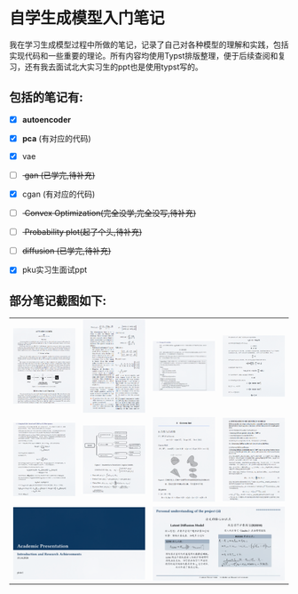 # 自学生成模型入门笔记

我在学习生成模型过程中所做的笔记，记录了自己对各种模型的理解和实践，包括实现代码和一些重要的理论。所有内容均使用Typst排版整理，便于后续查阅和复习，还有我去面试北大实习生的ppt也是使用typst写的。

## 包括的笔记有:

- [x] **autoencoder**

- [x] **pca** (有对应的代码)

- [x] vae

 - [ ] <del> gan (已学完,待补充)</del>

- [x] cgan (有对应的代码)

- [ ] <del> Convex Optimization(完全没学,完全没写,待补充)</del>

- [ ] <del> Probability plot(起了个头,待补充)</del>

- [ ] <del>diffusion (已学完,待补充)</del>

- [x] pku实习生面试ppt

## 部分笔记截图如下:

 <div align="center">
    <table>
        <tr>
            <td><img src="./img/autoencoder_ex.png" width="200"/></td>
            <td><img src="./img/pca.png" width="200"/></td>
            <td><img src="./img/vae_algorithm.png" width="200"/></td>
            <td><img src="./img/vae_gass.png" width="200"/></td>
        </tr>
        <tr>
            <td><img src="./img/vae_kl_elbo.png" width="200"/></td>
            <td><img src="./img/probabilityplot.png" width="200"/></td>
            <td><img src="./img/convexoptimization.png" width="200"/></td>
            <td><img src="./img/diffusion.png" width="200"/></td>
        </tr>
        <tr>
            <td colspan="2"><img src="./img/ppt_3.png" width="400"/></td>
            <td colspan="2"><img src="./img/ppt_1.png" width="400"/></td>
        </tr>
    </table>
</div>